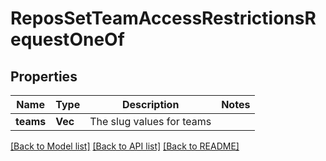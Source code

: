# ReposSetTeamAccessRestrictionsRequestOneOf

## Properties

Name | Type | Description | Notes
------------ | ------------- | ------------- | -------------
**teams** | **Vec<String>** | The slug values for teams | 

[[Back to Model list]](../README.md#documentation-for-models) [[Back to API list]](../README.md#documentation-for-api-endpoints) [[Back to README]](../README.md)


